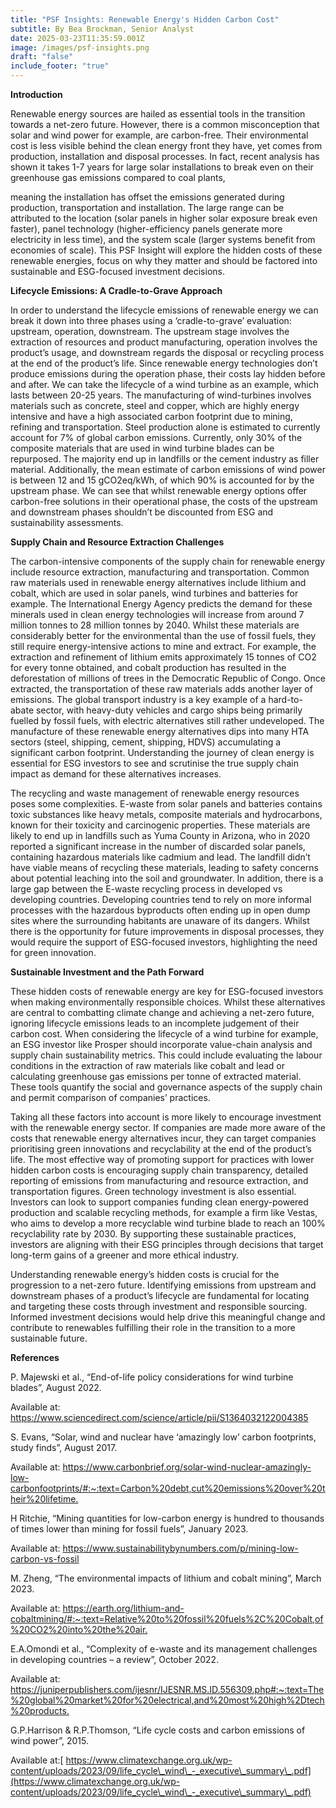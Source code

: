 ```yaml
---
title: "PSF Insights: Renewable Energy's Hidden Carbon Cost"
subtitle: By Bea Brockman, Senior Analyst
date: 2025-03-23T11:35:59.001Z
image: /images/psf-insights.png
draft: "false"
include_footer: "true"
---
```

**Introduction**

Renewable energy sources are hailed as essential tools in the transition towards a net-zero future. However, there is a common misconception that solar and wind power for example, are carbon-free. Their environmental cost is less visible behind the clean energy front they have, yet comes from production, installation and disposal processes. In fact, recent analysis has shown it takes 1-7 years for large solar installations to break even on their greenhouse gas emissions compared to coal plants,

meaning the installation has offset the emissions generated during production, transportation and installation. The large range can be attributed to the location (solar panels in higher solar exposure break even faster), panel technology (higher-efficiency panels generate more electricity in less time), and the system scale (larger systems benefit from economies of scale). This PSF Insight will explore the hidden costs of these renewable energies, focus on why they matter and should be factored into sustainable and ESG-focused investment decisions.

**Lifecycle Emissions: A Cradle-to-Grave Approach**

In order to understand the lifecycle emissions of renewable energy we can break it down into three phases using a ‘cradle-to-grave’ evaluation: upstream, operation, downstream. The upstream stage involves the extraction of resources and product manufacturing, operation involves the product’s usage, and downstream regards the disposal or recycling process at the end of the product’s life. Since renewable energy technologies don’t produce emissions during the operation phase, their costs lay hidden before and after. We can take the lifecycle of a wind turbine as an example, which lasts between 20-25 years. The manufacturing of wind-turbines involves materials such as concrete, steel and copper, which are highly energy intensive and have a high associated carbon footprint due to mining, refining and transportation. Steel production alone is estimated to currently account for 7% of global carbon emissions. Currently, only 30% of the composite materials that are used in wind turbine blades can be repurposed. The majority end up in landfills or the cement industry as filler material. Additionally, the mean estimate of carbon emissions of wind power is between 12 and 15 gCO2eq/kWh, of which 90% is accounted for by the upstream phase. We can see that whilst renewable energy options offer carbon-free solutions in their operational phase, the costs of the upstream and downstream phases shouldn’t be discounted from ESG and sustainability assessments.

**Supply Chain and Resource Extraction Challenges**

The carbon-intensive components of the supply chain for renewable energy include resource extraction, manufacturing and transportation. Common raw materials used in renewable energy alternatives include lithium and cobalt, which are used in solar panels, wind turbines and batteries for example. The International Energy Agency predicts the demand for these minerals used in clean energy technologies will increase from around 7 million tonnes to 28 million tonnes by 2040. Whilst these materials are considerably better for the environmental than the use of fossil fuels, they still require energy-intensive actions to mine and extract. For example, the extraction and refinement of lithium emits approximately 15 tonnes of CO2 for every tonne obtained, and cobalt production has resulted in the deforestation of millions of trees in the Democratic Republic of Congo. Once extracted, the transportation of these raw materials adds another layer of emissions. The global transport industry is a key example of a hard-to-abate sector, with heavy-duty vehicles and cargo ships being primarily fuelled by fossil fuels, with electric alternatives still rather undeveloped. The manufacture of these renewable energy alternatives dips into many HTA sectors (steel, shipping, cement, shipping, HDVS) accumulating a significant carbon footprint. Understanding the journey of clean energy is essential for ESG investors to see and scrutinise the true supply chain impact as demand for these alternatives increases. 

The recycling and waste management of renewable energy resources poses some complexities. E-waste from solar panels and batteries contains toxic substances like heavy metals, composite materials and hydrocarbons, known for their toxicity and carcinogenic properties. These materials are likely to end up in landfills such as Yuma County in Arizona, who in 2020 reported a significant increase in the number of discarded solar panels, containing hazardous materials like cadmium and lead. The landfill didn’t have viable means of recycling these materials, leading to safety concerns about potential leaching into the soil and groundwater. In addition, there is a large gap between the E-waste recycling process in developed vs developing countries. Developing countries tend to rely on more informal processes with the hazardous byproducts often ending up in open dump sites where the surrounding habitants are unaware of its dangers. Whilst there is the opportunity for future improvements in disposal processes, they would require the support of ESG-focused investors, highlighting the need for green innovation.

**Sustainable Investment and the Path Forward**

These hidden costs of renewable energy are key for ESG-focused investors when making environmentally responsible choices. Whilst these alternatives are central to combatting climate change and achieving a net-zero future, ignoring lifecycle emissions leads to an incomplete judgement of their carbon cost. When considering the lifecycle of a wind turbine for example, an ESG investor like Prosper should incorporate value-chain analysis and supply chain sustainability metrics. This could include evaluating the labour conditions in the extraction of raw materials like cobalt and lead or calculating greenhouse gas emissions per tonne of extracted material. These tools quantify the social and governance aspects of the supply chain and permit comparison of companies’ practices.

Taking all these factors into account is more likely to encourage investment with the renewable energy sector. If companies are made more aware of the costs that renewable energy alternatives incur, they can target companies prioritising green innovations and recyclability at the end of the product’s life. The most effective way of promoting support for practices with lower hidden carbon costs is encouraging supply chain transparency, detailed reporting of emissions from manufacturing and resource extraction, and transportation figures. Green technology investment is also essential. Investors can look to support companies funding clean energy-powered production and scalable recycling methods, for example a firm like Vestas, who aims to develop a more recyclable wind turbine blade to reach an 100% recyclability rate by 2030. By supporting these sustainable practices, investors are aligning with their ESG principles through decisions that target long-term gains of a greener and more ethical industry.

Understanding renewable energy’s hidden costs is crucial for the progression to a net-zero future. Identifying emissions from upstream and downstream phases of a product’s lifecycle are fundamental for locating and targeting these costs through investment and responsible sourcing. Informed investment decisions would help drive this meaningful change and contribute to renewables fulfilling their role in the transition to a more sustainable future. 

**References**

P. Majewski et al., “End-of-life policy considerations for wind turbine blades”, August 2022.

Available at: <https://www.sciencedirect.com/science/article/pii/S1364032122004385>

S. Evans, “Solar, wind and nuclear have ‘amazingly low’ carbon footprints, study finds”, August 2017.

Available at: <https://www.carbonbrief.org/solar-wind-nuclear-amazingly-low-carbonfootprints/#:~:text=Carbon%20debt,cut%20emissions%20over%20their%20lifetime.>

H Ritchie, “Mining quantities for low-carbon energy is hundred to thousands of times lower than mining for fossil fuels”, January 2023.

Available at: <https://www.sustainabilitybynumbers.com/p/mining-low-carbon-vs-fossil>

M. Zheng, “The environmental impacts of lithium and cobalt mining”, March 2023.

Available at: <https://earth.org/lithium-and-cobaltmining/#:~:text=Relative%20to%20fossil%20fuels%2C%20Cobalt,of%20CO2%20into%20the%20air.>

E.A.Omondi et al., “Complexity of e-waste and its management challenges in developing countries – a review”, October 2022.

Available at: <https://juniperpublishers.com/ijesnr/IJESNR.MS.ID.556309.php#:~:text=The%20global%20market%20for%20electrical,and%20most%20high%2Dtech%20products.>

G.P.Harrison & R.P.Thomson, “Life cycle costs and carbon emissions of wind power”, 2015.

Available at:[ https://www.climatexchange.org.uk/wp-content/uploads/2023/09/life_cycle\_wind\_-_executive\_summary\_.pdf](https://www.climatexchange.org.uk/wp-content/uploads/2023/09/life_cycle\_wind\_-_executive\_summary\_.pdf)